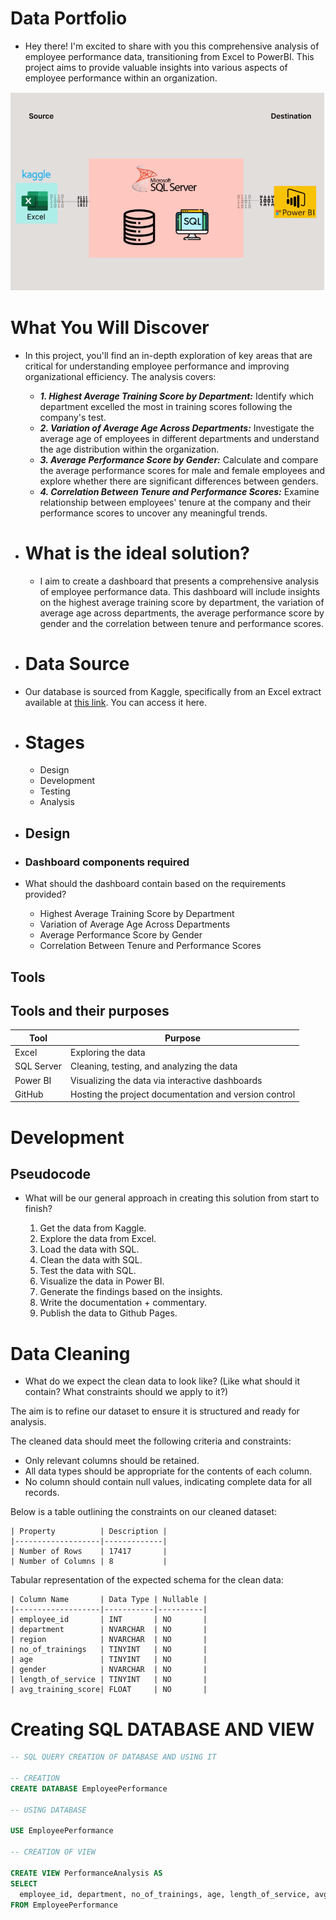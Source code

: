 # Data Portfolio


 - Hey there! I'm excited to share with you this comprehensive analysis of employee performance data, transitioning from Excel to PowerBI. This project aims to provide valuable insights into various aspects of employee performance within an organization.

![excel-to-powerbi-image](assets/images/Kaggle_to_powerbi.png)


# What You Will Discover

 - In this project, you'll find an in-depth exploration of key areas that are critical for understanding employee performance and improving organizational efficiency. The analysis covers:
   
   - ***1. Highest Average Training Score by Department:*** Identify which department excelled the most in training scores following the company's test.
   - ***2. Variation of Average Age Across Departments:*** Investigate the average age of employees in different departments and understand the age distribution within the organization.
   - ***3. Average Performance Score by Gender:*** Calculate and compare the average performance scores for male and female employees and explore whether there are significant differences between genders.
   - ***4. Correlation Between Tenure and Performance Scores:*** Examine relationship between employees' tenure at the company and their performance scores to uncover any meaningful trends. 

- # What is the ideal solution?

  - I aim to create a dashboard that presents a comprehensive analysis of employee performance data. This dashboard will include insights on the highest average training score by department, the variation of average age across departments, the average performance score by gender and the correlation between tenure and performance scores.

- # Data Source

- Our database is sourced from Kaggle, specifically from an Excel extract available at [this link](https://www.kaggle.com/datasets/fedesoriano/heart-failure-prediction). You can access it here.

-  # Stages

   - Design
   - Development
   - Testing
   - Analysis
 
- ## Design
  
- ### Dashboard components required

- What should the dashboard contain based on the requirements provided?

   - Highest Average Training Score by Department
   - Variation of Average Age Across Departments
   - Average Performance Score by Gender
   - Correlation Between Tenure and Performance Scores


## Tools

## Tools and their purposes

| Tool        | Purpose                                            |
|-------------|----------------------------------------------------|
| Excel       | Exploring the data                                 |
| SQL Server  | Cleaning, testing, and analyzing the data          |
| Power BI    | Visualizing the data via interactive dashboards    |
| GitHub      | Hosting the project documentation and version control |

# Development

## Pseudocode

- What will be our general approach in creating this solution from start to finish?

   1. Get the data from Kaggle.
   2. Explore the data from Excel.
   3. Load the data with SQL.
   4. Clean the data with SQL.
   5. Test the data with SQL.
   6. Visualize the data in Power BI.
   7. Generate the findings based on the insights.
   8. Write the documentation + commentary.
   9. Publish the data to Github Pages.
   

# Data Cleaning

- What do we expect the clean data to look like? (Like what should it contain? What constraints should we apply to it?)

The aim is to refine our dataset to ensure it is structured and ready for analysis.

The cleaned data should meet the following criteria and constraints:

  - Only relevant columns should be retained.
  - All data types should be appropriate for the contents of each column.
  - No column should contain null values, indicating complete data for all records.

  Below is a table outlining the constraints on our cleaned dataset:

    | Property          | Description |
    |-------------------|-------------|
    | Number of Rows    | 17417       |
    | Number of Columns | 8           |  



  Tabular representation of the expected schema for the clean data:


    | Column Name       | Data Type | Nullable |
    |-------------------|-----------|----------|
    | employee_id       | INT       | NO       |
    | department        | NVARCHAR  | NO       |
    | region            | NVARCHAR  | NO       |
    | no_of_trainings   | TINYINT   | NO       |
    | age               | TINYINT   | NO       |
    | gender            | NVARCHAR  | NO       |
    | length_of_service | TINYINT   | NO       |
    | avg_training_score| FLOAT     | NO       |


  # Creating SQL DATABASE AND VIEW

  ```sql
  -- SQL QUERY CREATION OF DATABASE AND USING IT

  -- CREATION
  CREATE DATABASE EmployeePerformance

  -- USING DATABASE

  USE EmployeePerformance

  -- CREATION OF VIEW

  CREATE VIEW PerformanceAnalysis AS
  SELECT
    employee_id, department, no_of_trainings, age, length_of_service, avg_training_score
  FROM EmployeePerformance

  ```

  
  

    
